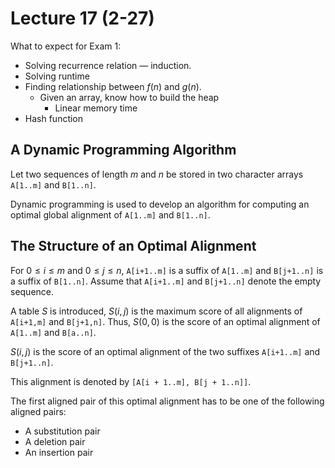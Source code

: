 # Lecture 17 (2-27)

What to expect for Exam 1:

* Solving recurrence relation — induction.
* Solving runtime
* Finding relationship between $f(n)$ and $g(n)$.
    * Given an array, know how to build the heap
        * Linear memory time
* Hash function

## A Dynamic Programming Algorithm

Let two sequences of length $m$ and $n$ be stored in two character arrays `A[1..m]` and `B[1..n]`.

Dynamic programming is used to develop an algorithm for computing an optimal global alignment of `A[1..m]` and `B[1..n]`.

## The Structure of an Optimal Alignment

For $0 \leq i \leq m$ and $0 \leq j \leq n$, `A[i+1..m]` is a suffix of `A[1..m]` and `B[j+1..n]` is a suffix of `B[1..n]`.
Assume that `A[i+1..m]` and `B[j+1..n]` denote the empty sequence.

A table $S$ is introduced, $S(i,j)$ is the maximum score of all alignments of `A[i+1,m]` and `B[j+1,n]`.
Thus, $S(0,0)$ is the score of an optimal alignment of `A[1..m]` and `B[a..n]`.

$S(i,j)$ is the score of an optimal alignment of the two suffixes `A[i+1..m]` and `B[j+1..n]`.

This alignment is denoted by `[A[i + 1..m], B[j + 1..n]]`.

The first aligned pair of this optimal alignment has to be one of the following aligned pairs:

* A substitution pair
* A deletion pair
* An insertion pair

